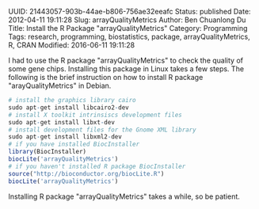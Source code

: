 UUID: 21443057-903b-44ae-b806-756ae32eeafc
Status: published
Date: 2012-04-11 19:11:28
Slug: arrayQualityMetrics
Author: Ben Chuanlong Du
Title: Install the R Package "arrayQualityMetrics"
Category: Programming
Tags: research, programming, biostatistics, package, arrayQualityMetrics, R, CRAN
Modified: 2016-06-11 19:11:28

I had to use the R package "arrayQualityMetrics" to check the quality of some gene chips. 
Installing this package in Linux takes a few steps. 
The following is the brief instruction on how to install R package "arayQualityMetrics" in Debian.    

```R
# install the graphics library cairo
sudo apt-get install libcairo2-dev
# install X toolkit intrinsiscs development files
sudo apt-get install libxt-dev
# install development files for the Gnome XML library
sudo apt-get install libxml2-dev
# if you have installed BiocInstaller 
library(BiocInstaller)
biocLite('arrayQualityMetrics')
# if you haven't installed R package BiocInstaller
source("http://bioconductor.org/biocLite.R")
biocLite('arrayQualityMetrics')
```

Installing R package "arrayQualityMetrics" takes a while, so be patient. 

